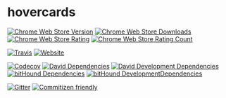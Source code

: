 # hovercards
[![Chrome Web Store Version](https://img.shields.io/chrome-web-store/v/dighmiipfpfdfbfmpodcmfdgkkcakbco.svg?style=flat-square&maxAge=3600)](https://chrome.google.com/webstore/detail/hovercards/dighmiipfpfdfbfmpodcmfdgkkcakbco)
[![Chrome Web Store Downloads](https://img.shields.io/chrome-web-store/d/dighmiipfpfdfbfmpodcmfdgkkcakbco.svg?style=flat-square&maxAge=3600)](https://chrome.google.com/webstore/detail/hovercards/dighmiipfpfdfbfmpodcmfdgkkcakbco)
[![Chrome Web Store Rating](https://img.shields.io/chrome-web-store/rating/dighmiipfpfdfbfmpodcmfdgkkcakbco.svg?style=flat-square&maxAge=3600)](https://chrome.google.com/webstore/detail/hovercards/dighmiipfpfdfbfmpodcmfdgkkcakbco/reviews)
[![Chrome Web Store Rating Count](https://img.shields.io/chrome-web-store/rating-count/dighmiipfpfdfbfmpodcmfdgkkcakbco.svg?style=flat-square&maxAge=3600)](https://chrome.google.com/webstore/detail/hovercards/dighmiipfpfdfbfmpodcmfdgkkcakbco/reviews)

[![Travis](https://img.shields.io/travis/kogg/hovercards/master.svg?style=flat-square&maxAge=3600)](https://travis-ci.org/kogg/hovercards)
[![Website](https://img.shields.io/website-up-down-green-red/http/hovercards.com.svg?style=flat-square&maxAge=3600)](http://hovercards.com)

[![Codecov](https://img.shields.io/codecov/c/github/kogg/hovercards.svg?style=flat-square&maxAge=3600)](https://codecov.io/gh/kogg/hovercards)
[![David Dependencies](https://img.shields.io/david/kogg/hovercards.svg?style=flat-square&maxAge=3600)](https://david-dm.org/kogg/hovercards)
[![David Development Dependencies](https://img.shields.io/david/dev/kogg/hovercards.svg?style=flat-square&maxAge=3600)](https://david-dm.org/kogg/hovercards?type=dev)
[![bitHound Dependencies](https://img.shields.io/bithound/dependencies/github/kogg/hovercards.svg?style=flat-square&maxAge=3600)](https://www.bithound.io/github/kogg/hovercards/master/dependencies/npm)
[![bitHound DevelopmentDependencies](https://img.shields.io/bithound/devDependencies/github/kogg/hovercards.svg?style=flat-square&maxAge=3600)](https://www.bithound.io/github/kogg/hovercards/master/dependencies/npm)

[![Gitter](https://img.shields.io/gitter/room/kogg/hovercards.js.svg?style=flat-square&maxAge=3600)](https://gitter.im/kogg/hovercards)
[![Commitizen friendly](https://img.shields.io/badge/commitizen-friendly-brightgreen.svg?style=flat-square&maxAge=3600)](http://commitizen.github.io/cz-cli/)
